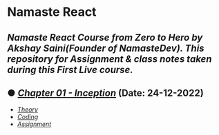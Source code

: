 # Namaste React
## _Namaste React Course from Zero to Hero by Akshay Saini(Founder of NamasteDev). This repository for Assignment & class notes taken during this First Live course._

## ● [_Chapter 01 - Inception_](https://github.com/chetannada/Namaste-React/tree/main/Session%201) (Date: 24-12-2022)
- [_Theory_](https://github.com/chetannada/Namaste-React/tree/main/Session%201/Theory)
- [_Coding_](https://github.com/chetannada/Namaste-React/tree/main/Session%201/Coding)
- [_Assignment_](https://github.com/chetannada/Namaste-React/blob/main/Session%201/Assignment.md)
